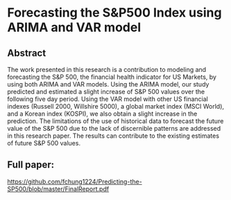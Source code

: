 # Forecasting the S&P500 Index using ARIMA and VAR model

## Abstract
The work presented in this research is a contribution to modeling and forecasting the S&P 500, the financial health indicator for US Markets, by using both ARIMA and VAR models. Using the ARIMA model, our study predicted and estimated a slight increase of S&P 500 values over the following five day period. Using the VAR model with other US financial indexes (Russell 2000, Willshire 5000), a global market index (MSCI World), and a Korean index (KOSPI), we also obtain a slight increase in the prediction. The limitations of the use of historical data to forecast the future value of the S&P 500 due to the lack of discernible patterns are addressed in this research paper. The results can contribute to the existing estimates of future S&P 500 values.

## Full paper:
https://github.com/fchung1224/Predicting-the-SP500/blob/master/FinalReport.pdf
